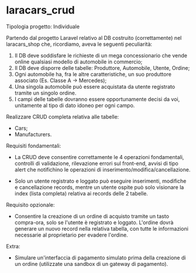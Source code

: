 # laracars_crud

Tipologia progetto: Individuale

Partendo dal progetto Laravel relativo al DB costruito (correttamente) nel laracars_shop che, ricordiamo, aveva le seguenti peculiarità:

1. Il DB deve soddisfare le richieste di un mega concessionario che vende online qualsiasi modello di automobile in commercio;
2. Il DB deve disporre delle tabelle: Produttore, Automobile, Utente, Ordine;
3. Ogni automobile ha, fra le altre caratteristiche, un suo produttore associato (Es. Classe A -> Mercedes);
4. Una singola automobile può essere acquistata da utente registrato tramite un singolo ordine.
5. I campi delle tabelle dovranno essere opportunamente decisi da voi, unitamente al tipo di dato idoneo per ogni campo.

Realizzare CRUD completa relativa alle tabelle:

- Cars;
- Manufacturers.

Requisiti fondamentali:

* La CRUD deve consentire correttamente le 4 operazioni fondamentali, controlli di validazione, rilevazione errori sul front-end, avvisi di tipo alert che notifichino le operazioni di inserimento/modifica/cancellazione.

* Solo un utente registrato e loggato può eseguire inserimenti, modifiche e cancellazione records, mentre un utente ospite può solo visionare la index (lista completa) relativa ai records delle 2 tabelle.

Requisito opzionale:

* Consentire la creazione di un ordine di acquisto tramite un tasto compra-ora, solo se l'utente è registrato e loggato. L'ordine dovrà generare un nuovo record nella relativa tabella, con tutte le informazioni necessarie al proprietario per evadere l'ordine.

Extra:

* Simulare un'interfaccia di pagamento simulato prima della creazione di un ordine (utilizzate una sandbox di un gateway di pagamento).

